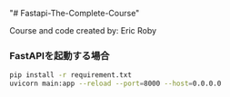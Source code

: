 "# Fastapi-The-Complete-Course"

Course and code created by: Eric Roby

### FastAPIを起動する場合

```bash
pip install -r requirement.txt
uvicorn main:app --reload --port=8000 --host=0.0.0.0
```